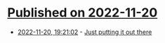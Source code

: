 # [Published on 2022-11-20](index.md)

* [2022-11-20, 19:21:02](https://news.ycombinator.com/item?id=33684237) - [Just putting it out there](https://www.cjchilvers.com/blog/just-putting-it-out-there/)
